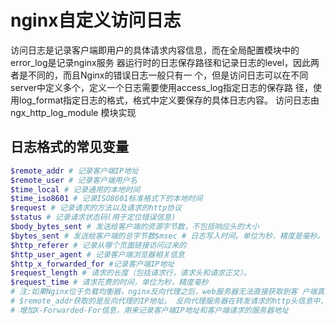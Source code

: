 # nginx自定义访问日志

访问日志是记录客户端即用户的具体请求内容信息，而在全局配置模块中的error_log是记录nginx服务
器运行时的日志保存路径和记录日志的level，因此两者是不同的，而且Nginx的错误日志一般只有一
个，但是访问日志可以在不同server中定义多个，定义一个日志需要使用access_log指定日志的保存路
径，使用log_format指定日志的格式，格式中定义要保存的具体日志内容。
访问日志由 ngx_http_log_module 模块实现


## 日志格式的常见变量
```bash
$remote_addr # 记录客户端IP地址
$remote_user # 记录客户端用户名
$time_local # 记录通用的本地时间
$time_iso8601 # 记录ISO8601标准格式下的本地时间
$request # 记录请求的方法以及请求的http协议
$status # 记录请求状态码(用于定位错误信息)
$body_bytes_sent # 发送给客户端的资源字节数，不包括响应头的大小
$bytes_sent # 发送给客户端的总字节数$msec # 日志写入时间。单位为秒，精度是毫秒。
$http_referer # 记录从哪个页面链接访问过来的
$http_user_agent # 记录客户端浏览器相关信息
$http_x_forwarded_for #记录客户端IP地址
$request_length # 请求的长度（包括请求行，请求头和请求正文）。
$request_time # 请求花费的时间，单位为秒，精度毫秒
# 注:如果Nginx位于负载均衡器，nginx反向代理之后，web服务器无法直接获取到客 户端真实的IP地址。
# $remote_addr获取的是反向代理的IP地址。 反向代理服务器在转发请求的http头信息中，
# 增加X-Forwarded-For信息，用来记录客户端IP地址和客户端请求的服务器地址
```